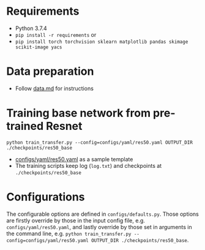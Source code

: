 # Requirements
* Python 3.7.4
* `pip install -r requirements`
or
* `pip install torch torchvision sklearn matplotlib pandas skimage scikit-image yacs`

# Data preparation
* Follow [data.md](data.md) for instructions

# Training base network from pre-trained Resnet
`python train_transfer.py --config=configs/yaml/res50.yaml OUTPUT_DIR ./checkpoints/res50_base`
- [configs/yaml/res50.yaml](configs/yaml/res50.yaml) as a sample template
- The training scripts keep log (`log.txt`) and checkpoints at `./checkpoints/res50_base`

# Configurations
The configurable options are defined in `configs/defaults.py`. Those options are firstly override by those in the input config file, e.g. `configs/yaml/res50.yaml`, and lastly override by those set in arguments in the command line, e.g. `python train_transfer.py --config=configs/yaml/res50.yaml OUTPUT_DIR ./checkpoints/res50_base`.
